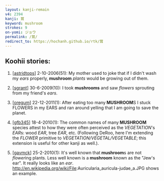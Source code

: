 ```yaml
---
layout: kanji-remain
v4: 2394
kanji: 茸
keyword: mushroom
strokes: 9
on-yomi: ジョウ
permalink: /茸/
redirect_to: https://hochanh.github.io/rtk/茸
---
```


## Koohii stories: 

1) [<a href="http://kanji.koohii.com/profile/astridtops">astridtops</a>] 2-10-2006(51): My mother used to joke that if I didn&#039;t wash my <em>ears</em> properly,<strong> mushroom</strong> <em>plants</em> would be growing out of them.

2) [<a href="http://kanji.koohii.com/profile/sgrant">sgrant</a>] 30-6-2009(10): I took <strong>mushrooms</strong> and saw <em>flowers</em> sprouting from my friend&#039;s <em>ears</em>.

3) [<a href="http://kanji.koohii.com/profile/oregum">oregum</a>] 22-12-2011(1): After eating too many<strong> MUSHROOM</strong>S I stuck FLOWERS in my EARS and ran around yelling that I am going to save the planet.

4) [<a href="http://kanji.koohii.com/profile/gfb345">gfb345</a>] 18-4-2010(1): The common names of many<strong> MUSHROOM</strong> species attest to how they were often perceived as the <em>VEGETATION</em>&#039;s <em>EAR</em>s: wood <em>EAR</em>, tree <em>EAR</em>, etc. (Following DeRoo, here I&#039;m extending the <em>FLOWER</em> primitive to <em>VEGETATION/VEGETAL/VEGETABLE</em>; this extension is useful for other kanji as well.).

5) [<a href="http://kanji.koohii.com/profile/gavmck">gavmck</a>] 25-2-2010(1): It&#039;s well known that<strong> mushroom</strong>s are not <em>flower</em>ing plants. Less well known is a<strong> mushroom</strong> known as the &quot;Jew&#039;s ear&quot;. It really looks like an <em>ear</em>. <a href="http://en.wikipedia.org/wiki/File">http://en.wikipedia.org/wiki/File</a>:Auricularia_auricula-judae_a.JPG shows an example.


